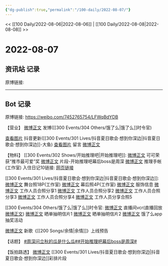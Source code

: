 ```yaml
---
{"dg-publish":true,"permalink":"/100-daily/2022-08-07/"}
---
```



<< [[100 Daily/2022-08-06\|2022-08-06]] | [[100 Daily/2022-08-08\|2022-08-08]] >>

# 2022-08-07

## 资讯站 记录

原博链接:

---
## Bot 记录

原博链接: https://weibo.com/7452765754/LFWqBdYDB

【营业】
[微博正文](https://m.weibo.cn/1736988591/4799761637444779) 发博([[300 Events/304 Others/饿了么\|饿了么]]时令官)

[查看图片](https://wx3.sinaimg.cn/large/0088n2Pggy1h4yktrtu4tj30u01hdtcc.jpg) 抖音更新([[300 Events/301 Lives/抖音夏日歌会·想到你深边\|抖音夏日歌会·想到你深边]]-大鱼)
[查看图片](https://wx4.sinaimg.cn/large/0088n2Pggy1h4ykvew0gcj30tx06ydfz.jpg) 留言 [微博正文](https://m.weibo.cn/1736988591/4799454714795296)

【物料】
[[300 Events/302 Shows/开始推理吧\|开始推理吧]]:
[微博正文](https://m.weibo.cn/2162247381/4799833376556748) 可可荣获“推市最可爱”奖
[微博正文](https://m.weibo.cn/2162247381/4799885751096470) 片段-开始推理吧幕后boss是周深
[微博正文](https://m.weibo.cn/7478855230/4799829529595579) 推理手帐(工作室)
入住日记10链接:
[网页链接](https://weibo.cn/sinaurl?u=https%3A%2F%2Fv.qq.com%2Fx%2Fcover%2Fmzc00200lztprhn.html)

[[300 Events/301 Lives/抖音夏日歌会·想到你深边\|抖音夏日歌会·想到你深边]]:
[微博正文](https://m.weibo.cn/7478855230/4799648956417980) 舞台照18P(工作室)
[微博正文](https://m.weibo.cn/7478855230/4799914520089648) 幕后照4P(工作室)
[微博正文](https://m.weibo.cn/7607821847/4799620167501274) 服饰信息
[微博正文](https://m.weibo.cn/1768022233/4799781584506313) 工作人员合照分享1
[微博正文](https://m.weibo.cn/1614614867/4799651088433736) 工作人员合照分享2
[微博正文](https://m.weibo.cn/6004773754/4799628630823327) 工作人员合照分享3
[微博正文](https://m.weibo.cn/1751047555/4799652480679976) 工作人员合照分享4
[微博正文](https://m.weibo.cn/7717412244/4799912744584110) 工作人员分享合照5

[[300 Events/304 Others/饿了么\|饿了么]]时令官:
[微博正文](https://m.weibo.cn/1786590437/4799877680470532) 直播间vcr(直播回放[微博正文](https://m.weibo.cn/7756461320/4799781790550430))
[微博正文](https://m.weibo.cn/7756461320/4799840394149963) 晒单抽明信片1
[微博正文](https://m.weibo.cn/2606197387/4799884454268462) 晒单抽明信片2
[微博正文](https://m.weibo.cn/5248300719/4799761587374077) 饿了么app抽奖活动

[微博正文](https://m.weibo.cn/5248300719/4799954298343561) 新歌《[[200 Songs/余情\|余情]]》上线预告

【话题】
[#周深问立秋的瓜是什么瓜#](https://s.weibo.com/weibo?q=%23%E5%91%A8%E6%B7%B1%E9%97%AE%E7%AB%8B%E7%A7%8B%E7%9A%84%E7%93%9C%E6%98%AF%E4%BB%80%E4%B9%88%E7%93%9C%23)[#开始推理吧幕后boss是周深#](https://s.weibo.com/weibo?q=%23%E5%BC%80%E5%A7%8B%E6%8E%A8%E7%90%86%E5%90%A7%E5%B9%95%E5%90%8Eboss%E6%98%AF%E5%91%A8%E6%B7%B1%23)

【饭拍路透】
[微博正文](https://m.weibo.cn/7633014126/4799765076509459) [[300 Events/301 Lives/抖音夏日歌会·想到你深边\|抖音夏日歌会·想到你深边]]彩排片段
